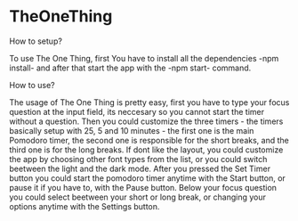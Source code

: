 # TheOneThing

How to setup?

To use The One Thing, first You have to install all the dependencies -npm install- and after that start the app with the -npm start- command.

How to use?

The usage of The One Thing is pretty easy, first you have to type your focus question at the input field, its neccesary so you cannot start
the timer without a question. Then you could customize the three timers - the timers basically setup with 25, 5 and 10 minutes - the first one is
the main Pomodoro timer, the second one is responsible for the short breaks, and the third one is for the long breaks. If dont like the layout,
you could customize the app by choosing other font types from the list, or you could switch beetween the light and the dark mode.
After you pressed the Set Timer button you could start the pomodoro timer anytime with the Start button, or pause it if you have to, with the Pause button. Below your focus question you could select beetween your short or long break, or changing your options anytime with the Settings button.
